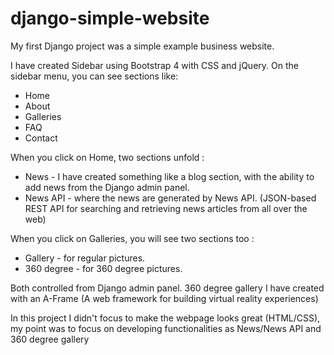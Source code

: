 # django-simple-website

My first Django project was a simple example business website.

I have created Sidebar using Bootstrap 4 with CSS and jQuery.
On the sidebar menu, you can see sections like:

- Home
- About
- Galleries
- FAQ
- Contact

When you click on Home, two sections unfold :

- News - I have created something like a blog section, with the ability to add news from the Django admin panel.
- News API - where the news are generated by News API. (JSON-based REST API for searching and retrieving news articles from all over the web)

When you click on Galleries, you will see two sections too :

- Gallery - for regular pictures.
- 360 degree - for 360 degree pictures. 

Both controlled from Django admin panel. 360 degree gallery I have created with an A-Frame (A web framework for building virtual reality experiences)

In this project I didn't focus to make the webpage looks great (HTML/CSS), my point was to focus on developing functionalities as News/News API and 360 degree gallery
